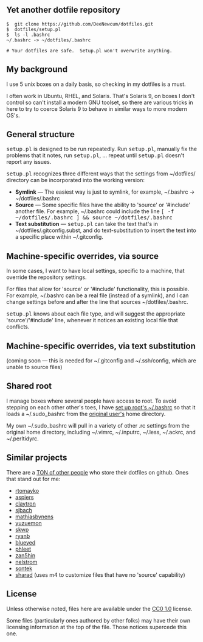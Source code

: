 ## Yet another dotfile repository ##

    $  git clone https://github.com/DeeNewcum/dotfiles.git
    $  dotfiles/setup.pl
    $  ls -l .bashrc
    ~/.bashrc -> ~/dotfiles/.bashrc
    
    # Your dotfiles are safe.  Setup.pl won't overwrite anything.

## My background ##

I use 5 unix boxes on a daily basis, so checking in my dotfiles is a must.

I often work in Ubuntu, RHEL, and Solaris.  That's Solaris 9, on boxes I don't control so can't install a modern GNU toolset, so there are various tricks in here to try to coerce Solaris 9 to behave in similar ways to more modern OS's.

## General structure ##

<tt>setup.pl</tt> is designed to be run repeatedly.  Run <tt>setup.pl</tt>, manually fix the problems that it notes, run <tt>setup.pl</tt>, ... repeat until <tt>setup.pl</tt> doesn't report any issues.

<tt>setup.pl</tt> recognizes three different ways that the settings from ~/dotfiles/ directory can be incorporated into the working version:

* **Symlink** — The easiest way is just to symlink, for example, ~/.bashrc → ~/dotfiles/.bashrc
* **Source** — Some specific files have the ability to 'source' or '#include' another file.  For example, ~/.bashrc could include the line <tt>[ -f ~/dotfiles/.bashrc ] && source ~/dotfiles/.bashrc</tt>
* **Text substitution** — <tt>setup.pl</tt> can take the text that's in ~/dotfiles/.gitconfig.subst, and do text-substitution to insert the text into a specific place within ~/.gitconfig.
 
## Machine-specific overrides, via source ##

In some cases, I want to have local settings, specific to a machine, that override the repository settings.

For files that allow for 'source' or '#include' functionality, this is possible.  For example, ~/.bashrc can be a real file (instead of a symlink), and I can change settings before and after the line that sources ~/dotfiles/.bashrc.

<tt>setup.pl</tt> knows about each file type, and will suggest the appropriate 'source'/'#include' line, whenever it notices an existing local file that conflicts.

## Machine-specific overrides, via text substitution ##

(coming soon — this is needed for ~/.gitconfig and ~/.ssh/config, which are unable to source files)

## Shared root ##

I manage boxes where several people have access to root.  To avoid stepping on each other other's toes, I have [set up root's ~/.bashrc](https://github.com/DeeNewcum/dotfiles/blob/master/.sudo_bashrc#L3-5) so that it loads a ~/.sudo_bashrc from the [original user's](http://paperlined.org/apps/host_sudo_su_boundaries/user_ids.html) home directory.

My own ~/.sudo_bashrc will pull in a variety of other .rc settings from the original home directory, including ~/.vimrc, ~/.inputrc, ~/.less, ~/.ackrc, and ~/.perltidyrc.

## Similar projects ##

There are a [TON of other people](https://github.com/search?utf8=%E2%9C%93&q=dotfiles&repo=&langOverride=&start_value=1&type=Repositories&language=) who store their dotfiles on github.  Ones that stand out for me:

* [rtomayko](https://github.com/rtomayko/dotfiles)
* [aspiers](https://github.com/aspiers/shell-env)
* [claytron](https://github.com/claytron/dotfiles)
* [sjbach](https://github.com/sjbach/env)
* [mathiasbynens](https://github.com/mathiasbynens/dotfiles/)
* [yuzuemon](https://github.com/yuzuemon/dotfiles)
* [skwp](https://github.com/skwp/dotfiles)
* [ryanb](https://github.com/ryanb/dotfiles)
* [blueyed](https://github.com/blueyed/dotfiles)
* [phleet](https://github.com/phleet/dotfiles)
* [zan5hin](https://github.com/zan5hin/dotfiles)
* [nelstrom](https://github.com/nelstrom/dotfiles)
* [sontek](https://github.com/sontek/dotfiles)
* [sharad](https://github.com/sharad/rc) (uses m4 to customize files that have no 'source' capability)

## License ##

Unless otherwise noted, files here are available under the [CC0 1.0](http://creativecommons.org/publicdomain/zero/1.0/) license.

Some files (particularly ones authored by other folks) may have their own licensing information at the top of the file.  Those notices supercede this one.
